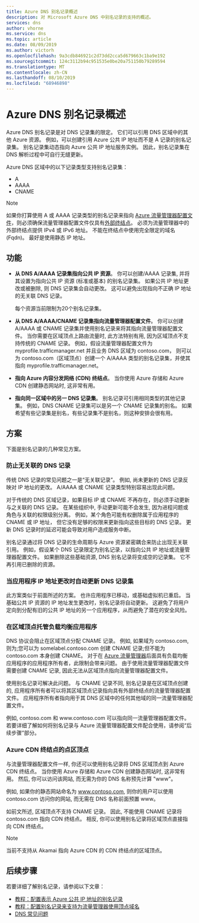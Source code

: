```yaml
---
title: Azure DNS 别名记录概述
description: 对 Microsoft Azure DNS 中别名记录的支持的概述。
services: dns
author: vhorne
ms.service: dns
ms.topic: article
ms.date: 08/09/2019
ms.author: victorh
ms.openlocfilehash: 9a3cdb846921c2d73dd2cca5d679663c1ba9e192
ms.sourcegitcommit: 124c3112b94c951535e0be20a751150b79289594
ms.translationtype: MT
ms.contentlocale: zh-CN
ms.lasthandoff: 08/10/2019
ms.locfileid: "68946898"
---
```

# <a name="azure-dns-alias-records-overview"></a>Azure DNS 别名记录概述

Azure DNS 别名记录是对 DNS 记录集的限定。 它们可以引用 DNS 区域中的其他 Azure 资源。 例如，可以创建引用 Azure 公共 IP 地址而不是 A 记录的别名记录集。 别名记录集动态指向 Azure 公共 IP 地址服务实例。 因此，别名记录集在 DNS 解析过程中可自行无缝更新。

Azure DNS 区域中的以下记录类型支持别名记录集： 

- A
- AAAA
- CNAME

> [!NOTE]
> 如果你打算使用 A 或 AAAA 记录类型的别名记录来指向 [Azure 流量管理器配置文件](../traffic-manager/quickstart-create-traffic-manager-profile.md)，则必须确保流量管理器配置文件仅具有[外部终结点](../traffic-manager/traffic-manager-endpoint-types.md#external-endpoints)。 必须为流量管理器中的外部终结点提供 IPv4 或 IPv6 地址。 不能在终结点中使用完全限定的域名 (Fqdn)。 最好是使用静态 IP 地址。

## <a name="capabilities"></a>功能

- **从 DNS A/AAAA 记录集指向公共 IP 资源**。 你可以创建/AAAA 记录集, 并将其设置为指向公共 IP 资源 (标准或基本) 的别名记录集。 如果公共 IP 地址更改或被删除, 则 DNS 记录集会自动更改。 这可以避免出现指向不正确 IP 地址的无关联 DNS 记录。

   每个资源当前限制为20个别名记录集。

- **从 DNS A/AAAA/CNAME 记录集指向流量管理器配置文件**。 你可以创建 A/AAAA 或 CNAME 记录集并使用别名记录来将其指向流量管理器配置文件。 当你需要在区域顶点上路由流量时, 此方法特别有用, 因为区域顶点不支持传统的 CNAME 记录。 例如，假设流量管理器配置文件为 myprofile.trafficmanager.net 并且业务 DNS 区域为 contoso.com， 则可以为 contoso.com（区域顶点）创建一个 A/AAAA 类型的别名记录集，并使其指向 myprofile.trafficmanager.net。
- **指向 Azure 内容分发网络 (CDN) 终结点**。 当你使用 Azure 存储和 Azure CDN 创建静态网站时, 这非常有用。
- **指向同一区域中的另一 DNS 记录集**。 别名记录可引用相同类型的其他记录集。 例如，DNS CNAME 记录集可以是另一个 CNAME 记录集的别名。 如果希望有些记录集是别名，有些记录集不是别名，则这种安排会很有用。

## <a name="scenarios"></a>方案

下面是别名记录的几种常见方案。

### <a name="prevent-dangling-dns-records"></a>防止无关联的 DNS 记录

传统 DNS 记录的常见问题之一是“无关联记录”。 例如, 尚未更新的 DNS 记录反映对 IP 地址的更改。 A/AAAA 或 CNAME 记录类型特别容易出现此问题。

对于传统的 DNS 区域记录，如果目标 IP 或 CNAME 不再存在，则必须手动更新与之关联的 DNS 记录。 在某些组织中, 手动更新可能不会发生, 因为进程问题或角色与关联的权限级别分离。 例如，某个角色可能有权删除属于应用程序的 CNAME 或 IP 地址， 但它没有足够的权限来更新指向这些目标的 DNS 记录。 更新 DNS 记录时的延迟可能会导致对用户造成服务中断。

别名记录通过将 DNS 记录的生命周期与 Azure 资源紧密耦合来防止出现无关联引用。 例如，假设某个 DNS 记录限定为别名记录，以指向公共 IP 地址或流量管理器配置文件。 如果删除这些基础资源, DNS 别名记录将变成空的记录集。 它不再引用已删除的资源。

### <a name="update-dns-record-set-automatically-when-application-ip-addresses-change"></a>当应用程序 IP 地址更改时自动更新 DNS 记录集

此方案类似于前面所述的方案。 也许应用程序已移动，或基础虚拟机已重启。 当基础公共 IP 资源的 IP 地址发生更改时，别名记录将自动更新。 这避免了将用户定向到分配有旧的公共 IP 地址的另一个应用程序，从而避免了潜在的安全风险。

### <a name="host-load-balanced-applications-at-the-zone-apex"></a>在区域顶点托管负载均衡应用程序

DNS 协议会阻止在区域顶点分配 CNAME 记录。 例如, 如果域为 contoso.com, 则为;您可以为 somelabel.contoso.com 创建 CNAME 记录;但不能为 contoso.com 本身创建 CNAME。
对于在 [Azure 流量管理器](../traffic-manager/traffic-manager-overview.md)后面具有负载均衡应用程序的应用程序所有者，此限制会带来问题。 由于使用流量管理器配置文件需要创建 CNAME 记录, 因此无法从区域顶点指向流量管理器配置文件。

使用别名记录可解决此问题。 与 CNAME 记录不同, 别名记录是在区域顶点创建的, 应用程序所有者可以将其区域顶点记录指向具有外部终结点的流量管理器配置文件。 应用程序所有者指向用于其 DNS 区域中的任何其他域的同一流量管理器配置文件。

例如, contoso.com 和 www\.contoso.com 可以指向同一流量管理器配置文件。 若要详细了解如何将别名记录与 Azure 流量管理器配置文件配合使用，请参阅“后续步骤”部分。

### <a name="point-zone-apex-to-azure-cdn-endpoints"></a>Azure CDN 终结点的点区顶点

与流量管理器配置文件一样, 你还可以使用别名记录将 DNS 区域顶点到 Azure CDN 终结点。 当你使用 Azure 存储和 Azure CDN 创建静态网站时, 这非常有用。 然后, 你可以访问该网站, 而无需为你的 DNS 名称预先计算 "www"。

例如, 如果你的静态网站命名为 www.contoso.com, 则你的用户可以使用 contoso.com 访问你的网站, 而无需在 DNS 名称前面预置 www。

如前文所述, 区域顶点不支持 CNAME 记录。 因此, 不能使用 CNAME 记录将 contoso.com 指向 CDN 终结点。 相反, 你可以使用别名记录将区域顶点直接指向 CDN 终结点。

> [!NOTE]
> 当前不支持从 Akamai 指向 Azure CDN 的 CDN 终结点的区域顶点。

## <a name="next-steps"></a>后续步骤

若要详细了解别名记录，请参阅以下文章：

- [教程：配置表示 Azure 公共 IP 地址的别名记录](tutorial-alias-pip.md)
- [教程：配置别名记录来支持为流量管理器使用顶点域名](tutorial-alias-tm.md)
- [DNS 常见问题](https://docs.microsoft.com/azure/dns/dns-faq#alias-records)
